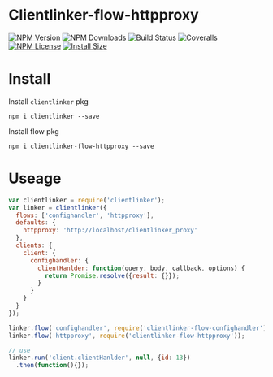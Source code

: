 Clientlinker-flow-httpproxy
============================

[![NPM Version][npm-image]][npm-url]
[![NPM Downloads][downloads-image]][npm-url]
[![Build Status][travis-image]][travis-url]
[![Coveralls][coveralls-image]][coveralls-url]
[![NPM License][license-image]][npm-url]
[![Install Size][install-size-image]][install-size-url]


# Install

Install `clientlinker` pkg

```shell
npm i clientlinker --save
```

Install flow pkg

```shell
npm i clientlinker-flow-httpproxy --save
```


# Useage

```javascript
var clientlinker = require('clientlinker');
var linker = clientlinker({
  flows: ['confighandler', 'httpproxy'],
  defaults: {
    httpproxy: 'http://localhost/clientlinker_proxy'
  },
  clients: {
    client: {
      confighandler: {
        clientHanlder: function(query, body, callback, options) {
          return Promise.resolve({result: {}});
        }
      }
    }
  }
});

linker.flow('confighandler', require('clientlinker-flow-confighandler'));
linker.flow('httpproxy', require('clientlinker-flow-httpproxy'));

// use
linker.run('client.clientHanlder', null, {id: 13})
  .then(function(){});
```



[npm-image]: https://img.shields.io/npm/v/clientlinker-flow-httpproxy.svg
[downloads-image]: https://img.shields.io/npm/dm/clientlinker-flow-httpproxy.svg
[npm-url]: https://www.npmjs.org/package/clientlinker-flow-httpproxy
[travis-image]: https://img.shields.io/travis/Bacra/node-clientlinker/master.svg?label=linux
[travis-url]: https://travis-ci.org/Bacra/node-clientlinker
[coveralls-image]: https://img.shields.io/coveralls/Bacra/node-clientlinker.svg
[coveralls-url]: https://coveralls.io/github/Bacra/node-clientlinker
[license-image]: https://img.shields.io/npm/l/clientlinker-flow-httpproxy.svg
[install-size-url]: https://packagephobia.now.sh/result?p=clientlinker-flow-httpproxy
[install-size-image]: https://packagephobia.now.sh/badge?p=clientlinker-flow-httpproxy

